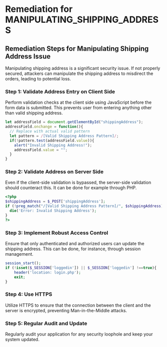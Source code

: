 # Remediation for MANIPULATING_SHIPPING_ADDRESS

## Remediation Steps for Manipulating Shipping Address Issue

Manipulating shipping address is a significant security issue. If not properly secured, attackers can manipulate the shipping address to misdirect the orders, leading to potential loss.

### Step 1: Validate Address Entry on Client Side

Perform validation checks at the client side using JavaScript before the form data is submitted. This prevents user from entering anything other than valid shipping address.

```javascript
let addressField = document.getElementById("shippingAddress");
addressField.onchange = function(){
  // Replace with actual valid pattern
  let pattern = /[Valid Shipping Address Pattern]/;
  if(!pattern.test(addressField.value)){
    alert("Invalid Shipping Address!");
    addressField.value = "";
  }
}
```
### Step 2: Validate Address on Server Side

Even if the client-side validation is bypassed, the server-side validation should counteract this. It can be done for example through PHP.

```php
<?php
$shippingAddress = $_POST['shippingAddress'];
if (!preg_match("/[Valid Shipping Address Pattern]/", $shippingAddress)) {
  die('Error: Invalid Shipping Address');
}
?>
```

### Step 3: Implement Robust Access Control

Ensure that only authenticated and authorized users can update the shipping address. This can be done, for instance, through session management.
  
```php
session_start();
if (!isset($_SESSION['loggedin']) || $_SESSION['loggedin'] !==true){
    header('location: login.php');
    exit;
}
```

### Step 4: Use HTTPS

Utilize HTTPS to ensure that the connection between the client and the server is encrypted, preventing Man-in-the-Middle attacks.

### Step 5: Regular Audit and Update

Regularly audit your application for any security loophole and keep your system updated.